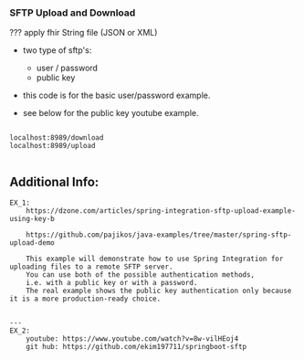 ### SFTP Upload and Download

??? apply fhir String file (JSON or XML)

- two type of sftp's:
	- user / password  
	- public key  
	
- this code is for the basic user/password example.  
- see below for the public key youtube example.  

```

localhost:8989/download
localhost:8989/upload


```

## Additional Info:

```
EX_1:  
	https://dzone.com/articles/spring-integration-sftp-upload-example-using-key-b
	
	https://github.com/pajikos/java-examples/tree/master/spring-sftp-upload-demo
	
	This example will demonstrate how to use Spring Integration for uploading files to a remote SFTP server. 
	You can use both of the possible authentication methods, 
	i.e. with a public key or with a password. 
	The real example shows the public key authentication only because it is a more production-ready choice.


---
EX_2:  
	youtube: https://www.youtube.com/watch?v=8w-vilHEoj4
	git hub: https://github.com/ekim197711/springboot-sftp


```

